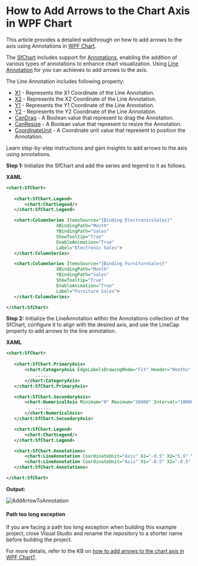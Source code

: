 # How to Add Arrows to the Chart Axis in WPF Chart
This article provides a detailed walkthrough on how to add arrows to the axis using Annotations in [WPF Chart](https://www.syncfusion.com/wpf-controls/charts).

The [SfChart](https://help.syncfusion.com/cr/wpf/Syncfusion.UI.Xaml.Charts.SfChart.html) includes support for [Annotations](https://help.syncfusion.com/cr/wpf/Syncfusion.UI.Xaml.Charts.SfChart.html#Syncfusion_UI_Xaml_Charts_SfChart_Annotations), enabling the addition of various types of annotations to enhance chart visualization. Using [Line Annotation](https://help.syncfusion.com/cr/wpf/Syncfusion.UI.Xaml.Charts.LineAnnotation.html) for you can achieves to add arrows to the axis.

The Line Annotation includes following property:
* [X1](https://help.syncfusion.com/cr/wpf/Syncfusion.UI.Xaml.Charts.Annotation.html#Syncfusion_UI_Xaml_Charts_Annotation_X1) - Represents the X1 Coordinate of the Line Annotation.
* [X2](https://help.syncfusion.com/cr/wpf/Syncfusion.UI.Xaml.Charts.ShapeAnnotation.html#Syncfusion_UI_Xaml_Charts_ShapeAnnotation_X2) - Represents the X2 Coordinate of the Line Annotation.
* [Y1](https://help.syncfusion.com/cr/wpf/Syncfusion.UI.Xaml.Charts.Annotation.html#Syncfusion_UI_Xaml_Charts_Annotation_Y1) - Represents the Y1 Coordinate of the Line Annotation.
* [Y2](https://help.syncfusion.com/cr/wpf/Syncfusion.UI.Xaml.Charts.ShapeAnnotation.html#Syncfusion_UI_Xaml_Charts_ShapeAnnotation_Y2) - Represents the Y2 Coordinate of the Line Annotation.
* [CanDrag](https://help.syncfusion.com/cr/wpf/Syncfusion.UI.Xaml.Charts.ShapeAnnotation.html#Syncfusion_UI_Xaml_Charts_ShapeAnnotation_CanDrag) - A Boolean value that represent to drag the Annotation.
* [CanResize](https://help.syncfusion.com/cr/wpf/Syncfusion.UI.Xaml.Charts.ShapeAnnotation.html#Syncfusion_UI_Xaml_Charts_ShapeAnnotation_CanResize) - A Boolean value that represent to resize the Annotation.
* [CoordinateUnit](https://help.syncfusion.com/cr/wpf/Syncfusion.UI.Xaml.Charts.Annotation.html#Syncfusion_UI_Xaml_Charts_Annotation_CoordinateUnit) - A Coordinate unit value that represent to position the Annotation.

Learn step-by-step instructions and gain insights to add arrows to the axis using annotations.

**Step 1:** Initialize the SfChart and add the series and legend to it as follows.

**XAML**
 
 ```xml
<chart:SfChart>
    
    <chart:SfChart.Legend>
        <chart:ChartLegend/>
    </chart:SfChart.Legend>

    <chart:ColumnSeries ItemsSource="{Binding ElectronicsSales}"
                    XBindingPath="Month"
                    YBindingPath="Sales"
                    ShowTooltip="True"
                    EnableAnimation="True"
                    Label="Electronic Sales">
    </chart:ColumnSeries>

    <chart:ColumnSeries ItemsSource="{Binding FurnitureSales}"
                    XBindingPath="Month"
                    YBindingPath="Sales"
                    ShowTooltip="True"
                    EnableAnimation="True"
                    Label="Furniture Sales">
    </chart:ColumnSeries>

</chart:SfChart> 
 ```

 
**Step 2:** Initialize the LineAnnotation within the Annotations collection of the SfChart, configure it to align with the desired axis, and use the LineCap property to add arrows to the line annotation.

**XAML**
 
 ```xml
<chart:SfChart>
    
    <chart:SfChart.PrimaryAxis>
        <chart:CategoryAxis EdgeLabelsDrawingMode="Fit" Header="Months" PlotOffsetEnd="15">
            ......
        </chart:CategoryAxis>
    </chart:SfChart.PrimaryAxis>

    <chart:SfChart.SecondaryAxis>
        <chart:NumericalAxis Minimum="0" Maximum="30000" Interval="10000" Header="Sales Rate" PlotOffsetEnd="5" PlotOffsetStart="5">
            ......
        </chart:NumericalAxis>
    </chart:SfChart.SecondaryAxis>

    <chart:SfChart.Legend>
        <chart:ChartLegend/>
    </chart:SfChart.Legend>

    <chart:SfChart.Annotations>
        <chart:LineAnnotation CoordinateUnit="Axis" X1="-0.5" X2="5.6" Y1="0" Y2="0" Stroke="Black" LineCap="Arrow" CanDrag="True" CanResize="True"/>
        <chart:LineAnnotation CoordinateUnit="Axis" X1="-0.5" X2="-0.5" Y1="0" Y2="30000" Stroke="Black" LineCap="Arrow" CanDrag="True" CanResize="True"/>
    </chart:SfChart.Annotations>

</chart:SfChart> 
 ```
 

**Output:**

![AddArrowToAnnotation](https://github.com/user-attachments/assets/2ab333c7-3f49-4b98-a15e-71679a1ef332)

#### Path too long exception

If you are facing a path too long exception when building this example project, close Visual Studio and rename the repository to a shorter name before building the project.

For more details, refer to the KB on [how to add arrows to the chart axis in WPF Chart?](https://support.syncfusion.com/kb/article/18304/how-to-add-arrows-to-the-chart-axis-in-wpf-chart).
